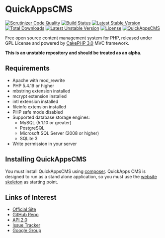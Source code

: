 # QuickAppsCMS

[![Scrutinizer Code Quality](https://scrutinizer-ci.com/g/quickapps/cms/badges/quality-score.png?b=2.0)](https://scrutinizer-ci.com/g/quickapps/cms/?branch=2.0)
[![Build Status](https://travis-ci.org/quickapps/cms.svg?branch=2.0)](https://travis-ci.org/quickapps/cms)
[![Latest Stable Version](https://poser.pugx.org/quickapps/cms/v/stable)](https://packagist.org/packages/quickapps/cms)
[![Total Downloads](https://poser.pugx.org/quickapps/cms/downloads)](https://packagist.org/packages/quickapps/cms)
[![Latest Unstable Version](https://poser.pugx.org/quickapps/cms/v/unstable)](https://packagist.org/packages/quickapps/cms)
[![License](https://poser.pugx.org/quickapps/cms/license)](https://packagist.org/packages/quickapps/cms)
[![QuickAppsCMS](http://quickappscms.org/system/img/logo.png)](http://www.quickappscms.org)

Free open source content management system for PHP, released under GPL License
and powered by [CakePHP 3.0](http://cakephp.org) MVC framework.

**This is an unstable repository and should be treated as an alpha.**

## Requirements

* Apache with mod_rewrite
* PHP 5.4.19 or higher
* mbstring extension installed
* mcrypt extension installed
* intl extension installed
* fileinfo extension installed
* PHP safe mode disabled
* Supported database storage engines:
   * MySQL (5.1.10 or greater)
   * PostgreSQL
   * Microsoft SQL Server (2008 or higher)
   * SQLite 3
* Write permission in your server

## Installing QuickAppsCMS

You must install QuickAppsCMS using [composer](http://getcomposer.org).
QuickApps CMS is designed to run as a stand alone application, so you must
use the [website skeleton](https://github.com/QuickAppsCMS/website) as
starting point.

## Links of Interest

 * [Official Site](http://www.quickappscms.org)
 * [GitHub Repo](https://github.com/QuickAppsCMS/QuickApps-CMS)
 * [API 2.0](http://api.quickappscms.org/2.0)
 * [Issue Tracker](https://github.com/QuickAppsCMS/QuickApps-CMS/issues)
 * [Google Group](https://groups.google.com/group/quickapps-cms)